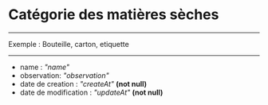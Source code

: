 # Catégorie des matières sèches

---

Exemple : Bouteille, carton, etiquette

---

- name : _*"name"*_
- observation: _*"observation"*_
- date de creation : _*"createAt"*_ **(not null)**
- date de modification : _*"updateAt"*_ **(not null)**